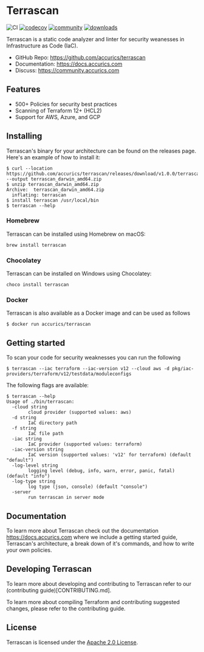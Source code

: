 # Terrascan
![CI](https://github.com/accurics/terrascan/workflows/Go%20Terrascan%20build/badge.svg)
[![codecov](https://codecov.io/gh/accurics/terrascan/branch/master/graph/badge.svg)](https://codecov.io/gh/accurics/terrascan)
[![community](https://img.shields.io/discourse/status?server=https%3A%2F%2Fcommunity.accurics.com)](https://community.accurics.com)
[![downloads](https://img.shields.io/github/downloads/accurics/terrascan/total)](https://github.com/accurics/terrascan/releases)


Terrascan is a static code analyzer and linter for security weanesses in Infrastructure as Code (IaC).

* GitHub Repo: https://github.com/accurics/terrascan
* Documentation: https://docs.accurics.com
* Discuss: https://community.accurics.com

## Features
* 500+ Policies for security best practices
* Scanning of Terraform 12+ (HCL2)
* Support for AWS, Azure, and GCP

## Installing
Terrascan's binary for your architecture can be found on the releases page. Here's an example of how to install it:

```
$ curl --location https://github.com/accurics/terrascan/releases/download/v1.0.0/terrascan_darwin_amd64.zip --output terrascan_darwin_amd64.zip
$ unzip terrascan_darwin_amd64.zip
Archive:  terrascan_darwin_amd64.zip
  inflating: terrascan
$ install terrascan /usr/local/bin
$ terrascan --help
```

### Homebrew
Terrascan can be installed using Homebrew on macOS:

```
brew install terrascan
```

### Chocolatey
Terrascan can be installed on Windows using Chocolatey:

```
choco install terrascan
```

### Docker
Terrascan is also available as a Docker image and can be used as follows

	$ docker run accurics/terrascan

## Getting started

To scan your code for security weaknesses you can run the following

```
$ terrascan --iac terraform --iac-version v12 --cloud aws -d pkg/iac-providers/terraform/v12/testdata/moduleconfigs
```

The following flags are available:

```
$ terrascan --help
Usage of ./bin/terrascan:
  -cloud string
        cloud provider (supported values: aws)
  -d string
        IaC directory path
  -f string
        IaC file path
  -iac string
        IaC provider (supported values: terraform)
  -iac-version string
        IaC version (supported values: 'v12' for terraform) (default "default")
  -log-level string
        logging level (debug, info, warn, error, panic, fatal) (default "info")
  -log-type string
        log type (json, console) (default "console")
  -server
        run terrascan in server mode
```

## Documentation

To learn more about Terrascan check out the documentation https://docs.accurics.com where we include a getting started guide, Terrascan's architecture, a break down of it's commands, and how to write your own policies.

## Developing Terrascan
To learn more about developing and contributing to Terrascan refer to our (contributing guide)[CONTRIBUTING.md].


To learn more about compiling Terraform and contributing suggested changes, please refer to the contributing guide.

## License

Terrascan is licensed under the [Apache 2.0 License](LICENSE).
